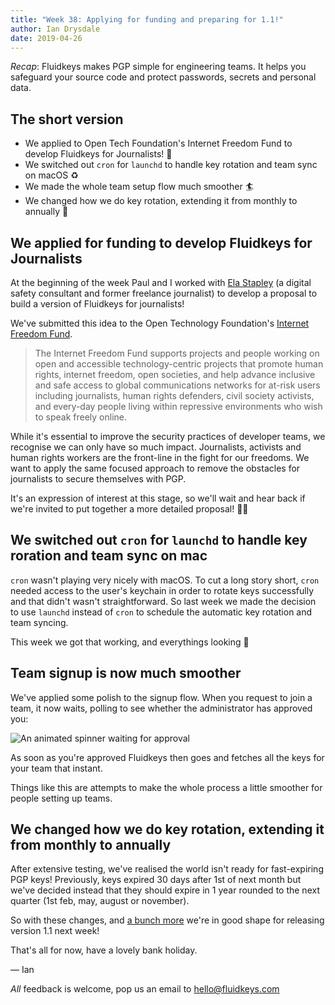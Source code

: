 ```yaml
---
title: "Week 38: Applying for funding and preparing for 1.1!"
author: Ian Drysdale
date: 2019-04-26
---
```


_Recap_: Fluidkeys makes PGP simple for engineering teams. It helps you safeguard your source code and protect passwords, secrets and personal data.

## The short version

* We applied to Open Tech Foundation's Internet Freedom Fund to develop Fluidkeys for Journalists! 📰
* We switched out `cron` for `launchd` to handle key rotation and team sync on macOS ♻️
* We made the whole team setup flow much smoother 🏄‍
* We changed how we do key rotation, extending it from monthly to annually 📆

## We applied for funding to develop Fluidkeys for Journalists

At the beginning of the week Paul and I worked with [Ela Stapley](https://twitter.com/elastapley) (a digital safety consultant and former freelance journalist) to develop a proposal to build a version of Fluidkeys for journalists!

We've submitted this idea to the Open Technology Foundation's [Internet Freedom Fund](https://www.opentech.fund/funds/internet-freedom-fund/).

> The Internet Freedom Fund supports projects and people working on open and accessible technology-centric projects that promote human rights, internet freedom, open societies, and help advance inclusive and safe access to global communications networks for at-risk users including journalists, human rights defenders, civil society activists, and every-day people living within repressive environments who wish to speak freely online.

While it's essential to improve the security practices of developer teams, we recognise we can only have so much impact. Journalists, activists and human rights workers are the front-line in the fight for our freedoms. We want to apply the same focused approach to remove the obstacles for journalists to secure themselves with PGP.

It's an expression of interest at this stage, so we'll wait and hear back if we're invited to put together a more detailed proposal! 🤞🏼

## We switched out `cron` for `launchd` to handle key roration and team sync on mac

`cron` wasn't playing very nicely with macOS. To cut a long story short, `cron` needed access to the user's keychain in order to rotate keys successfully and that didn't wasn't straightforward. So last week we made the decision to use `launchd` instead of `cron` to schedule the automatic key rotation and team syncing.

This week we got that working, and everythings looking 💯

## Team signup is now much smoother

We've applied some polish to the signup flow. When you request to join a team, it now waits, polling to see whether the administrator has approved you:

<img src="/images/weeknotes/week-39/waiting-spinner.gif" alt="An animated spinner waiting for approval" class="normal-width" />

As soon as you're approved Fluidkeys then goes and fetches all the keys for your team that instant.

Things like this are attempts to make the whole process a little smoother for people setting up teams.

## We changed how we do key rotation, extending it from monthly to annually

After extensive testing, we've realised the world isn't ready for fast-expiring PGP keys!
Previously, keys expired 30 days after 1st of next month but we've decided instead that they should expire in 1 year rounded to the next quarter (1st feb, may, august or november).

So with these changes, and [a bunch more](https://github.com/fluidkeys/fluidkeys/pulls?q=is%3Apr+is%3Aclosed) we're in good shape for releasing version 1.1 next week!

That's all for now, have a lovely bank holiday.

— Ian

_All_ feedback is welcome, pop us an email to [hello@fluidkeys.com](mailto:hello@fluidkeys.com)
